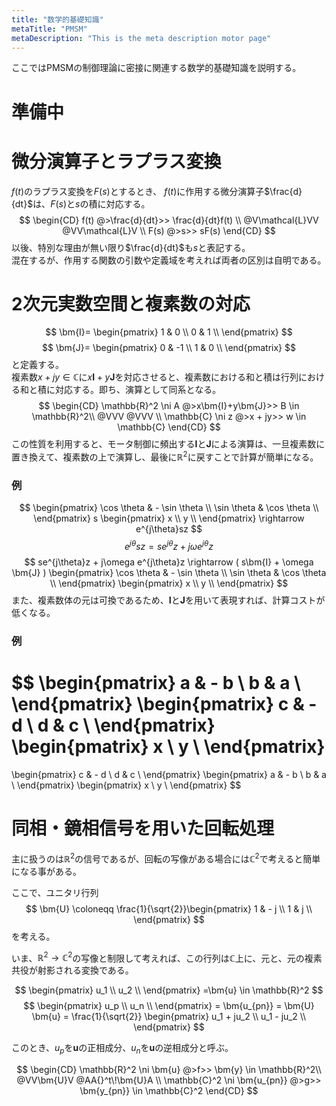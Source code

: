 ```yaml
---
title: "数学的基礎知識"
metaTitle: "PMSM"
metaDescription: "This is the meta description motor page"
---
```


ここではPMSMの制御理論に密接に関連する数学的基礎知識を説明する。  

# 準備中

# 微分演算子とラプラス変換
$f(t)$のラプラス変換を$F(s)$とするとき、
$f(t)$に作用する微分演算子$\frac{d}{dt}$は、$F(s)$と$s$の積に対応する。
$$
\begin{CD}
   f(t) @>\frac{d}{dt}>> \frac{d}{dt}f(t) \\
@V\mathcal{L}VV @VV\mathcal{L}V \\
   F(s) @>s>> sF(s)
\end{CD}
$$
以後、特別な理由が無い限り$\frac{d}{dt}$も$s$と表記する。  
混在するが、作用する関数の引数や定義域を考えれば両者の区別は自明である。

# 2次元実数空間と複素数の対応

$$
\bm{I}=
\begin{pmatrix}
1 & 0 \\
0 & 1 \\
\end{pmatrix}
$$
$$
\bm{J}=
\begin{pmatrix}
0 & -1 \\
1 & 0 \\
\end{pmatrix}
$$
と定義する。  
複素数$x + jy \in \mathbb{C}$に$x\bm{I}+y\bm{J}$を対応させると、複素数における和と積は行列における和と積に対応する。即ち、演算として同系となる。
$$
\begin{CD}
\mathbb{R}^2 \ni A @>x\bm{I}+y\bm{J}>> B \in \mathbb{R}^2\\
@VVV @VVV \\
\mathbb{C} \ni  z @>x + jy>> w \in \mathbb{C}
\end{CD}
$$
この性質を利用すると、モータ制御に頻出する$\bm{I}$と$\bm{J}$による演算は、一旦複素数に置き換えて、複素数の上で演算し、最後に$\mathbb{R}^2$に戻すことで計算が簡単になる。

### 例
$$
\begin{pmatrix}
\cos \theta & - \sin \theta \\
\sin \theta & \cos \theta \\
\end{pmatrix}
s
\begin{pmatrix}
x \\
y \\
\end{pmatrix}
\rightarrow
e^{j\theta}sz
$$
$$
e^{j\theta}sz = se^{j\theta}z + j\omega e^{j\theta}z
$$
$$
se^{j\theta}z + j\omega e^{j\theta}z \rightarrow 
( s\bm{I} + \omega \bm{J} )
\begin{pmatrix}
\cos \theta & - \sin \theta \\
\sin \theta & \cos \theta \\
\end{pmatrix}
\begin{pmatrix}
x \\
y \\
\end{pmatrix}
$$
また、複素数体の元は可換であるため、$\bm{I}$と$\bm{J}$を用いて表現すれば、計算コストが低くなる。

### 例
$$
\begin{pmatrix}
a & - b \\
b & a \\
\end{pmatrix}
\begin{pmatrix}
c & - d \\
d & c \\
\end{pmatrix}
\begin{pmatrix}
x \\
y \\
\end{pmatrix}
=
\begin{pmatrix}
c & - d \\
d & c \\
\end{pmatrix}
\begin{pmatrix}
a & - b \\
b & a \\
\end{pmatrix}
\begin{pmatrix}
x \\
y \\
\end{pmatrix}
$$

# 同相・鏡相信号を用いた回転処理
主に扱うのは$\mathbb{R}^2$の信号であるが、回転の写像がある場合には$\mathbb{C}^2$で考えると簡単になる事がある。

ここで、ユニタリ行列
$$
\bm{U} \coloneqq 
\frac{1}{\sqrt{2}}\begin{pmatrix}
1 & - j \\
1 & j \\
\end{pmatrix}
$$
を考える。

いま、$\mathbb{R}^2 \rightarrow \mathbb{C}^2$の写像と制限して考えれば、この行列は$\mathbb{C}$上に、元と、元の複素共役が射影される変換である。

<!-- 説明用の絵 -->

$$
\begin{pmatrix}
u_1 \\
u_2 \\
\end{pmatrix}
=\bm{u} \in \mathbb{R}^2
$$
$$
\begin{pmatrix}
u_p \\
u_n \\
\end{pmatrix}
= \bm{u_{pn}} = \bm{U} \bm{u} = 
\frac{1}{\sqrt{2}}
\begin{pmatrix}
u_1 + ju_2 \\
u_1 - ju_2 \\
\end{pmatrix}
$$

このとき、$u_p$を$\bm{u}$の正相成分、$u_n$を$\bm{u}$の逆相成分と呼ぶ。

$$
\begin{CD}
\mathbb{R}^2 \ni \bm{u} @>f>> \bm{y} \in \mathbb{R}^2\\
@VV\bm{U}V @AA{}^t\!\bm{U}A \\
\mathbb{C}^2 \ni  \bm{u_{pn}} @>g>> \bm{y_{pn}} \in \mathbb{C}^2
\end{CD}
$$